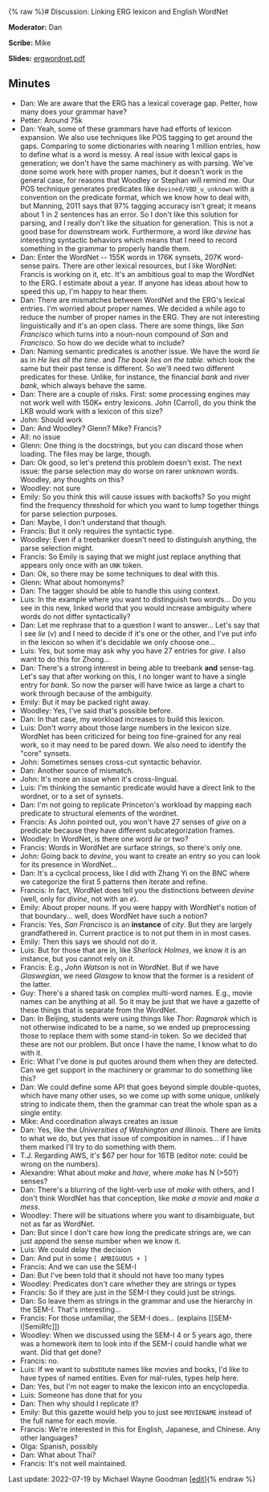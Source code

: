 {% raw %}# Discussion: Linking ERG lexicon and English WordNet

**Moderator:** Dan

**Scribe:** Mike

**Slides:** [ergwordnet.pdf](https://github.com/delph-in/docs/blob/main/summits/2022/ergwordnet.pdf?raw=true)

## Minutes

- Dan: We are aware that the ERG has a lexical coverage gap. Petter, how many does your grammar have?
- Petter: Around 75k
- Dan: Yeah, some of these grammars have had efforts of lexicon expansion. We also use techniques like POS tagging to get around the gaps. Comparing to some dictionaries with nearing 1 million entries, how to define what is a word is messy. A real issue with lexical gaps is generation; we don't have the same machinery as with parsing. We've done some work here with proper names, but it doesn't work in the general case, for reasons that Woodley or Stephan will remind me. Our POS technique generates predicates like `devined/VBD_u_unknown` with a convention on the predicate format, which we know how to deal with, but Manning, 2011 says that 97% tagging accuracy isn't great; it means about 1 in 2 sentences has an error. So I don't like this solution for parsing, and I really don't like the situation for generation. This is not a good base for downstream work. Furthermore, a word like *devine* has interesting syntactic behaviors which means that I need to record something in the grammar to properly handle them.
- Dan: Enter the WordNet -- 155K words in 176K synsets, 207K word-sense pairs. There are other lexical resources, but I like WordNet: Francis is working on it, etc. It's an ambitious goal to map the WordNet to the ERG. I estimate about a year. If anyone has ideas about how to speed this up, I'm happy to hear them.
- Dan: There are mismatches between WordNet and the ERG's lexical entries. I'm worried about proper names. We decided a while ago to reduce the number of proper names in the ERG. They are not interesting linguistically and it's an open class. There are some things, like *San Francisco* which turns into a noun-noun compound of *San* and *Francisco*. So how do we decide what to include?
- Dan: Naming semantic predicates is another issue. We have the word *lie* as in *He lies all the time.* and *The book lies on the table.* which look the same but their past tense is different. So we'll need two different predicates for these. Unlike, for instance, the financial *bank* and river *bank*, which always behave the same.
- Dan: There are a couple of risks. First: some processing engines may not work well with 150K+ entry lexicons. John (Carrol), do you think the LKB would work with a lexicon of this size?
- John: Should work
- Dan: And Woodley? Glenn? Mike? Francis?
- All: no issue
- Glenn: One thing is the docstrings, but you can discard those when loading. The files may be large, though.
- Dan: Ok good, so let's pretend this problem doesn't exist. The next issue: the parse selection may do worse on rarer unknown words. Woodley, any thoughts on this?
- Woodley: not sure
- Emily: So you think this will cause issues with backoffs? So you might find the frequency threshold for which you want to lump together things for parse selection purposes.
- Dan: Maybe, I don't understand that though.
- Francis: But it only requires the syntactic type.
- Woodley: Even if a treebanker doesn't need to distinguish anything, the parse selection might.
- Francis: So Emily is saying that we might just replace anything that appears only once with an `UNK` token.
- Dan: Ok, so there may be some techniques to deal with this.
- Glenn: What about homonyms?
- Dan: The tagger should be able to handle this using context.
- Luis: In the example where you want to distinguish two words... Do you see in this new, linked world that you would increase ambiguity where words do not differ syntactically?
- Dan: Let me rephrase that to a question I want to answer... Let's say that I see *lie* (v) and I need to decide if it's one or the other, and I've put info in the lexicon so when it's decidable we only choose one...
- Luis: Yes, but some may ask why you have 27 entries for *give*. I also want to do this for Zhong...
- Dan: There's a strong interest in being able to treebank **and** sense-tag. Let's say that after working on this, I no longer want to have a single entry for *bank*. So now the parser will have twice as large a chart to work through because of the ambiguity.
- Emily: But it may be packed right away.
- Woodley: Yes, I've said that's possible before.
- Dan: In that case, my workload increases to build this lexicon.
- Luis: Don't worry about those large numbers in the lexicon size. WordNet has been criticized for being too fine-grained for any real work, so it may need to be pared down. We also need to identify the "core" synsets.
- John: Sometimes senses cross-cut syntactic behavior.
- Dan: Another source of mismatch.
- John: It's more an issue when it's cross-lingual.
- Luis: I'm thinking the semantic predicate would have a direct link to the wordnet, or to a set of synsets.
- Dan: I'm not going to replicate Princeton's workload by mapping each predicate to structural elements of the wordnet.
- Francis: As John pointed out, you won't have 27 senses of *give* on a predicate because they have different subcategorization frames.
- Woodley: In WordNet, is there one word *lie* or two?
- Francis: Words in WordNet are surface strings, so there's only one.
- John: Going back to *devine*, you want to create an entry so you can look for its presence in WordNet...
- Dan: It's a cyclical process, like I did with Zhang Yi on the BNC where we categorize the first 5 patterns then iterate and refine.
- Francis: In fact, WordNet does tell you the distinctions between *devine* (well, only for *divine*, not with an *e*).
- Emily: About proper nouns. If you were happy with WordNet's notion of that boundary... well, does WordNet have such a notion?
- Francis: Yes, *San Francisco* is an **instance** of *city*. But they are largely grandfathered in. Current practice is to not put them in in most cases.
- Emily: Then this says we should not do it.
- Luis: But for those that are in, like *Sherlock Holmes*, we know it is an instance, but you cannot rely on it.
- Francis: E.g., *John Watson* is not in WordNet. But if we have *Glaswegian*, we need *Glasgow* to know that the former is a resident of the latter.
- Guy: There's a shared task on complex multi-word names. E.g., movie names can be anything at all. So it may be just that we have a gazette of these things that is separate from the WordNet.
- Dan: In Beijing, students were using things like *Thor: Ragnarok* which is not otherwise indicated to be a name, so we ended up preprocessing those to replace them with some stand-in token. So we decided that these are not our problem. But once I have the name, I know what to do with it.
- Eric: What I've done is put quotes around them when they are detected. Can we get support in the machinery or grammar to do something like this?
- Dan: We could define some API that goes beyond simple double-quotes, which have many other uses, so we come up with some unique, unlikely string to indicate them, then the grammar can treat the whole span as a single entity.
- Mike: And coordination always creates an issue
- Dan: Yes, like the *Universities of Washington and Illinois*. There are limits to what we do, but yes that issue of composition in names... if I have them marked I'll try to do something with them.
- T.J. Regarding AWS, it's $67 per hour for 16TB (editor note: could be wrong on the numbers).
- Alexandre: What about *make* and *have*, where *make* has N (>50?) senses?
- Dan: There's a blurring of the light-verb use of *make* with others, and I don't think WordNet has that conception, like *make a movie* and *make a mess*.
- Woodley: There will be situations where you want to disambiguate, but not as far as WordNet.
- Dan: But since I don't care how long the predicate strings are, we can just append the sense number when we know it.
- Luis: We could delay the decision
- Dan: And put in some `[ AMBIGUOUS + ]`
- Francis: And we can use the SEM-I
- Dan: But I've been told that it should not have too many types
- Woodley: Predicates don't care whether they are strings or types
- Francis: So if they are just in the SEM-I they could just be strings.
- Dan: So leave them as strings in the grammar and use the hierarchy in the SEM-I. That's interesting...
- Francis: For those unfamiliar, the SEM-I does... (explains [[SEM-I|SemiRfc]])
- Woodley: When we discussed using the SEM-I 4 or 5 years ago, there was a homework item to look into if the SEM-I could handle what we want. Did that get done?
- Francis: no.
- Luis: If we want to substitute names like movies and books, I'd like to have types of named entities. Even for mal-rules, types help here.
- Dan: Yes, but I'm not eager to make the lexicon into an encyclopedia.
- Luis: Someone has done that for you
- Dan: Then why should I replicate it?
- Emily: But this gazette would help you to just see `MOVIENAME` instead of the full name for each movie.
- Francis: We're interested in this for English, Japanese, and Chinese. Any other languages?
- Olga: Spanish, possibly
- Dan: What about Thai?
- Francis: It's not well maintained.

Last update: 2022-07-19 by Michael Wayne Goodman [[edit](https://github.com/delph-in/docs/wiki/Fairhaven2022-Linking-ERG-and-Wordnet/_edit)]{% endraw %}